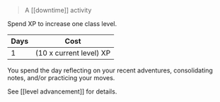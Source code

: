 > A [[downtime]] activity

Spend XP to increase one class level.

| Days | Cost                    |
| ---- | ----------------------- |
| 1    | (10 x current level) XP |

You spend the day reflecting on your recent adventures, consolidating notes, and/or practicing your moves.

See [[level advancement]] for details.

